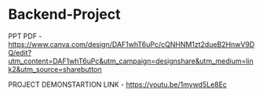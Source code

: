 # Backend-Project

PPT PDF - https://www.canva.com/design/DAF1whT6uPc/cQNHNM1zt2dueB2HnwV9DQ/edit?utm_content=DAF1whT6uPc&utm_campaign=designshare&utm_medium=link2&utm_source=sharebutton

PROJECT DEMONSTARTION LINK - https://youtu.be/1mywd5Le8Ec



